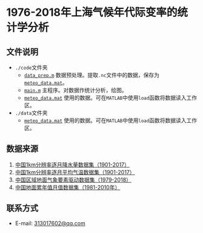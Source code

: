 # 1976-2018年上海气候年代际变率的统计学分析

## 文件说明

- `./code`文件夹
  - [`data_prep.m`](code/data_prep.m)  数据预处理。提取`.nc`文件中的数据，保存为[`meteo_data.mat`](code/meteo_data.mat)。
  - [`main.m`](code/main.m)  主程序。对数据作统计分析，绘图。
  - [`meteo_data.mat`](code/meteo_data.mat)  使用的数据。可在`MATLAB`中使用`load`函数将数据读入工作区。
- `./data`文件夹
  - [`meteo_data.mat`](code/meteo_data.mat)  使用的数据。可在`MATLAB`中使用`load`函数将数据读入工作区。

## 数据来源

1. [中国1km分辨率逐月降水量数据集（1901-2017）](http://data.tpdc.ac.cn/zh-hans/data/faae7605-a0f2-4d18-b28f-5cee413766a2/)
2. [中国1km分辨率逐月平均气温数据集（1901-2017）](http://data.tpdc.ac.cn/zh-hans/data/71ab4677-b66c-4fd1-a004-b2a541c4d5bf/)
3. [中国区域地面气象要素驱动数据集（1979-2018）](http://data.tpdc.ac.cn/zh-hans/data/8028b944-daaa-4511-8769-965612652c49/)
4. [中国地面累年值月值数据集（1981-2010年）](http://data.cma.cn/data/detail/dataCode/A.0029.0004.html)

## 联系方式

- E-mail: 313017602@qq.com
